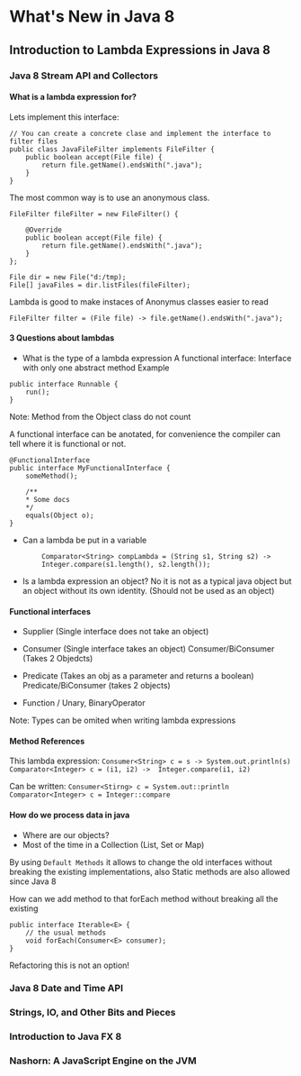 
# What's New in Java 8

## Introduction to Lambda Expressions in Java 8

### Java 8 Stream API and Collectors	
#### What is a lambda expression for?

Lets implement this interface:
```
// You can create a concrete clase and implement the interface to filter files
public class JavaFileFilter implements FileFilter {
    public boolean accept(File file) {
        return file.getName().endsWith(".java");
    }
}
```
The most common way is to use an anonymous class.
```
FileFilter fileFilter = new FileFilter() {

    @Override
    public boolean accept(File file) {
        return file.getName().endsWith(".java");
    }
};

File dir = new File("d:/tmp);
File[] javaFiles = dir.listFiles(fileFilter);
```
Lambda is good to make instaces of Anonymus classes easier to read

```
FileFilter filter = (File file) -> file.getName().endsWith(".java");
```

#### 3 Questions about lambdas

- What is the type of a lambda expression
A functional interface: Interface with only one abstract method
Example
```
public interface Runnable {
    run();
}
```
Note: Method from the Object class do not count

A functional interface can be anotated, for convenience the compiler can tell where it is functional or not.
```
@FunctionalInterface
public interface MyFunctionalInterface {
    someMethod();

    /**
    * Some docs
    */
    equals(Object o);
}
```

- Can a lambda be put in a variable
```
        Comparator<String> compLambda = (String s1, String s2) ->
        Integer.compare(s1.length(), s2.length());
```
- Is a lambda expression an object?
No it is not as a typical java object but an object without its own identity.
(Should not be used as an object)
 
 #### Functional interfaces

* Supplier (Single interface does not take an object)
* Consumer (Single interface takes an object)
  Consumer/BiConsumer (Takes 2 Objedcts)
* Predicate (Takes an obj as a parameter and returns a boolean)
  Predicate/BiConsumer (takes 2 objects)

* Function / Unary, BinaryOperator

Note: Types can be omited when writing lambda expressions

#### Method References

This lambda expression:
`Consumer<String> c = s -> System.out.println(s)`
`Comparator<Integer> c = (i1, i2) ->  Integer.compare(i1, i2)`

Can be written:
`Consumer<Stirng> c = System.out::println`
`Comparator<Integer> c = Integer::compare`

#### How do we process data in java
- Where are our objects?
- Most of the time in a Collection (List, Set or Map)

By using `Default Methods` it allows to change the old interfaces without breaking the existing 
implementations, also Static methods are also allowed since Java 8

How can we add method to that forEach method without breaking all the existing 
```
public interface Iterable<E> {
    // the usual methods
    void forEach(Consumer<E> consumer);
}
```
Refactoring this is not an option!


### Java 8 Date and Time API		
### Strings, IO, and Other Bits and Pieces		
### Introduction to Java FX 8		
### Nashorn: A JavaScript Engine on the JVM